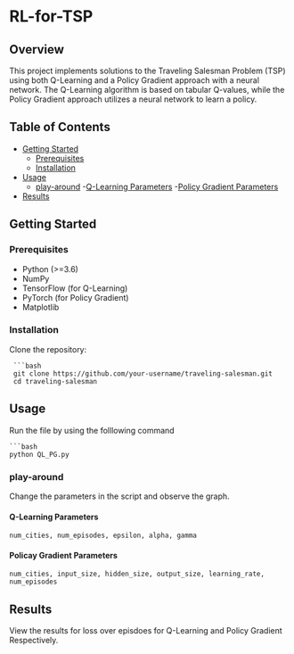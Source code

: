 # RL-for-TSP


## Overview

This project implements solutions to the Traveling Salesman Problem (TSP) using both Q-Learning and a Policy Gradient approach with a neural network. The Q-Learning algorithm is based on tabular Q-values, while the Policy Gradient approach utilizes a neural network to learn a policy.

## Table of Contents

- [Getting Started](#getting-started)
   - [Prerequisites](#prerequisites)
   - [Installation](#installation)
- [Usage](#usage)
  - [play-around](#play-around)
    -[Q-Learning Parameters](#Q-Learning-Parameters)
    -[Policy Gradient Parameters](#Policy-Gradient-Parameters)
- [Results](#results)

## Getting Started

### Prerequisites

- Python (>=3.6)
- NumPy
- TensorFlow (for Q-Learning)
- PyTorch (for Policy Gradient)
- Matplotlib

### Installation

 Clone the repository:

     ```bash
     git clone https://github.com/your-username/traveling-salesman.git
     cd traveling-salesman

## Usage

Run the file by  using the folllowing command

    ```bash
    python QL_PG.py

  ### play-around

  Change the parameters in the script and observe the graph.

  #### Q-Learning Parameters

    num_cities, num_episodes, epsilon, alpha, gamma 

  #### Policay Gradient Parameters

    num_cities, input_size, hidden_size, output_size, learning_rate, num_episodes

## Results

View the results for loss over episdoes for Q-Learning and Policy Gradient Respectively.


